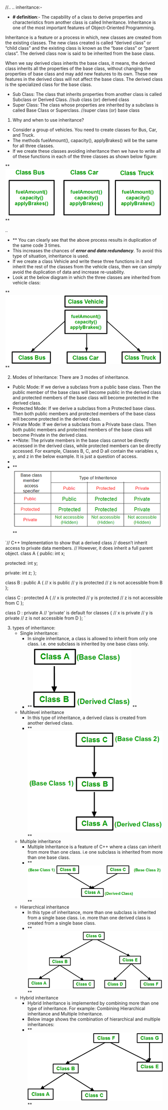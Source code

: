 //..
..
inheritance:- 
* **# definition**:- The capability of a class to derive properties and characteristics from another class is called Inheritance. Inheritance is one of the most important features of Object-Oriented Programming. 

Inheritance is a feature or a process in which, new classes are created from the existing classes. The new class created is called “derived class” or “child class” and the existing class is known as the “base class” or “parent class”. The derived class now is said to be inherited from the base class.

When we say derived class inherits the base class, it means, the derived class inherits all the properties of the base class, without changing the properties of base class and may add new features to its own. These new features in the derived class will not affect the base class. The derived class is the specialized class for the base class.

* Sub Class: The class that inherits properties from another class is called Subclass or Derived Class.  //sub class (or) derived class
* Super Class: The class whose properties are inherited by a subclass is called Base Class or Superclass. //super class (or) base class


1. Why and when to use inheritance?
 * Consider a group of vehicles. You need to create classes for Bus, Car, and Truck. 
 * The methods fuelAmount(), capacity(), applyBrakes() will be the same for all three classes. 
 * If we create these classes avoiding inheritance then we have to write all of these functions in each of the three classes as shown below figure: 

**![alt text](image.png) **

..
* ** You can clearly see that the above process results in duplication of the same code 3 times. 
* This increases the chances of ***error and data redundancy***. To avoid this type of situation, inheritance is used.
*  If we create a class Vehicle and write these three functions in it and inherit the rest of the classes from the vehicle class, then we can simply avoid the duplication of data and increase re-usability. 
*  Look at the below diagram in which the three classes are inherited from vehicle class:

** ![alt text](image-1.png) **

2. Modes of Inheritance: There are 3 modes of inheritance.

* Public Mode: If we derive a subclass from a public base class. Then the public member of the base class will become public in the derived class and protected members of the base class will become protected in the derived class.
* Protected Mode: If we derive a subclass from a Protected base class. Then both public members and protected members of the base class will become protected in the derived class.
* Private Mode: If we derive a subclass from a Private base class. Then both public members and protected members of the base class will become Private in the derived class.
* **Note: The private members in the base class cannot be directly accessed in the derived class, while protected members can be directly accessed. For example, Classes B, C, and D all contain the variables x, y, and z in the below example. It is just a question of access. 
* 
* ** ![alt text](image-2.png) **


`// C++ Implementation to show that a derived class
// doesn’t inherit access to private data members.
// However, it does inherit a full parent object.
class A {
public:
    int x;

protected:
    int y;

private:
    int z;
};

class B : public A {
    // x is public
    // y is protected
    // z is not accessible from B
};

class C : protected A {
    // x is protected
    // y is protected
    // z is not accessible from C
};

class D : private A // 'private' is default for classes
{
    // x is private
    // y is private
    // z is not accessible from D
};
`

3. types of inheritance: 
   * Single inheritance:
        *  In single inheritance, a class is allowed to inherit from only one class. i.e. one subclass is inherited by one base class only.
        *  ** ![alt text](image-3.png) **
   * Multilevel inheritance
       * In this type of inheritance, a derived class is created from another derived class.
       *  ** ![alt text](image-5.png) **
   * Multiple inheritance
       * Multiple Inheritance is a feature of C++ where a class can inherit from more than one class. i.e one subclass is inherited from more than one base class.
       *  ** ![alt text](image-4.png) **
   * Hierarchical inheritance
       * In this type of inheritance, more than one subclass is inherited from a single base class. i.e. more than one derived class is created from a single base class.
       * ** ![alt text](image-6.png) **
   * Hybrid inheritance
       * Hybrid Inheritance is implemented by combining more than one type of inheritance. For example: Combining Hierarchical inheritance and Multiple Inheritance. 
       * Below image shows the combination of hierarchical and multiple inheritances:
       * ** ![alt text](image-7.png) ** 
